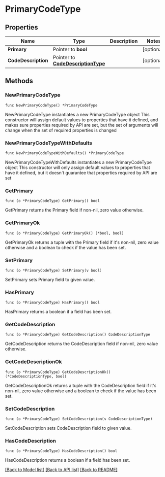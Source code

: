 # PrimaryCodeType

## Properties

Name | Type | Description | Notes
------------ | ------------- | ------------- | -------------
**Primary** | Pointer to **bool** |  | [optional] 
**CodeDescription** | Pointer to [**CodeDescriptionType**](CodeDescriptionType.md) |  | [optional] 

## Methods

### NewPrimaryCodeType

`func NewPrimaryCodeType() *PrimaryCodeType`

NewPrimaryCodeType instantiates a new PrimaryCodeType object
This constructor will assign default values to properties that have it defined,
and makes sure properties required by API are set, but the set of arguments
will change when the set of required properties is changed

### NewPrimaryCodeTypeWithDefaults

`func NewPrimaryCodeTypeWithDefaults() *PrimaryCodeType`

NewPrimaryCodeTypeWithDefaults instantiates a new PrimaryCodeType object
This constructor will only assign default values to properties that have it defined,
but it doesn't guarantee that properties required by API are set

### GetPrimary

`func (o *PrimaryCodeType) GetPrimary() bool`

GetPrimary returns the Primary field if non-nil, zero value otherwise.

### GetPrimaryOk

`func (o *PrimaryCodeType) GetPrimaryOk() (*bool, bool)`

GetPrimaryOk returns a tuple with the Primary field if it's non-nil, zero value otherwise
and a boolean to check if the value has been set.

### SetPrimary

`func (o *PrimaryCodeType) SetPrimary(v bool)`

SetPrimary sets Primary field to given value.

### HasPrimary

`func (o *PrimaryCodeType) HasPrimary() bool`

HasPrimary returns a boolean if a field has been set.

### GetCodeDescription

`func (o *PrimaryCodeType) GetCodeDescription() CodeDescriptionType`

GetCodeDescription returns the CodeDescription field if non-nil, zero value otherwise.

### GetCodeDescriptionOk

`func (o *PrimaryCodeType) GetCodeDescriptionOk() (*CodeDescriptionType, bool)`

GetCodeDescriptionOk returns a tuple with the CodeDescription field if it's non-nil, zero value otherwise
and a boolean to check if the value has been set.

### SetCodeDescription

`func (o *PrimaryCodeType) SetCodeDescription(v CodeDescriptionType)`

SetCodeDescription sets CodeDescription field to given value.

### HasCodeDescription

`func (o *PrimaryCodeType) HasCodeDescription() bool`

HasCodeDescription returns a boolean if a field has been set.


[[Back to Model list]](../README.md#documentation-for-models) [[Back to API list]](../README.md#documentation-for-api-endpoints) [[Back to README]](../README.md)


